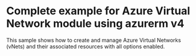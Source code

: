 # Complete example for Azure Virtual Network module using azurerm v4

This sample shows how to create and manage Azure Virtual Networks (vNets) and their associated resources with all options enabled.
